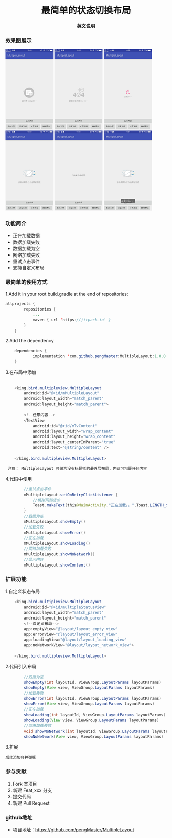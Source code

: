 
<h1 align="center">最简单的状态切换布局</h1>

<p align="center">
  <a href="README.md">
    <b>英文说明</b>
  </a>
</p>

### 效果图展示
<div >
    <img src="https://github.com/pengMaster/picApplyGit/blob/master/MultipleLayout/device-2018-10-10-104939.png" width="150" height="250"  alt=""/>
    <img src="https://github.com/pengMaster/picApplyGit/blob/master/MultipleLayout/device-2018-10-10-105002.png" width="150" height="250"  alt=""/>
    <img src="https://github.com/pengMaster/picApplyGit/blob/master/MultipleLayout/device-2018-10-10-105048.png" width="150" height="250"  alt=""/>
    <img src="https://github.com/pengMaster/picApplyGit/blob/master/MultipleLayout/device-2018-10-10-105101.png" width="150" height="250" alt=""/>
    <img src="https://github.com/pengMaster/picApplyGit/blob/master/MultipleLayout/device-2018-10-10-105112.png" width="150" height="250"  alt=""/>
   <img src="https://github.com/pengMaster/picApplyGit/blob/master/MultipleLayout/device-2018-10-10-105126.png" width="150" height="250"  alt=""/>
</div>

### 功能简介

 - 正在加载数据
 - 数据加载失败
 - 数据加载为空
 - 网络加载失败
 - 重试点击事件
 - 支持自定义布局

### 最简单的使用方式

1.Add it in your root build.gradle at the end of repositories:

```java
allprojects {
		repositories {
			...
			maven { url 'https://jitpack.io' }
		}
	}

```

2.Add the dependency

```java
	dependencies {
	        implementation 'com.github.pengMaster:MultipleLayout:1.0.0'
	}

```
3.在布局中添加

```java

    <king.bird.multipleview.MultipleLayout
        android:id="@+id/mMultipleLayout"
        android:layout_width="match_parent"
        android:layout_height="match_parent">

        <!--任意内容-->
        <TextView
            android:id="@+id/mTvContent"
            android:layout_width="wrap_content"
            android:layout_height="wrap_content"
            android:layout_centerInParent="true"
            android:text="@string/content" />

    </king.bird.multipleview.MultipleLayout>


```
```
 注意： MultipleLayout 可做为没有标题栏的最外层布局，内部可包裹任何内容
```

4.代码中使用

```java
        //重试点击事件
        mMultipleLayout.setOnRetryClickListener {
            //模拟网络请求
            Toast.makeText(this@MainActivity,"正在加载。。",Toast.LENGTH_SHORT).show()
        }
        //数据为空
        mMultipleLayout.showEmpty()
        //加载失败
        mMultipleLayout.showError()
        //正在加载
        mMultipleLayout.showLoading()
        //网络加载失败
        mMultipleLayout.showNoNetwork()
        //显示内容
        mMultipleLayout.showContent()


```


### 扩展功能

1.自定义状态布局

```java
    <king.bird.multipleview.MultipleLayout
        android:id="@+id/multipleStatusView"
        android:layout_width="match_parent"
        android:layout_height="match_parent"
        <!--自定义布局-->
        app:emptyView="@layout/layout_empty_view"
        app:errorView="@layout/layout_error_view"
        app:loadingView="@layout/layout_loading_view"
        app:noNetworkView="@layout/layout_network_view">

    </king.bird.multipleview.MultipleLayout>
```

2.代码引入布局

```java
        //数据为空
        showEmpty(int layoutId, ViewGroup.LayoutParams layoutParams)
        showEmpty(View view, ViewGroup.LayoutParams layoutParams)
        //加载失败
        showError(int layoutId, ViewGroup.LayoutParams layoutParams)
        showError(View view, ViewGroup.LayoutParams layoutParams)
        //正在加载
        showLoading(int layoutId, ViewGroup.LayoutParams layoutParams)
        showLoading(View view, ViewGroup.LayoutParams layoutParams)
        //网络加载失败
        void showNoNetwork(int layoutId, ViewGroup.LayoutParams layoutParams)
        showNoNetwork(View view, ViewGroup.LayoutParams layoutParams)

```
3.扩展
```
后续添加各种弹框
```

### 参与贡献

1. Fork 本项目
2. 新建 Feat_xxx 分支
3. 提交代码
4. 新建 Pull Request


### github地址

 - 项目地址：https://github.com/pengMaster/MultipleLayout
